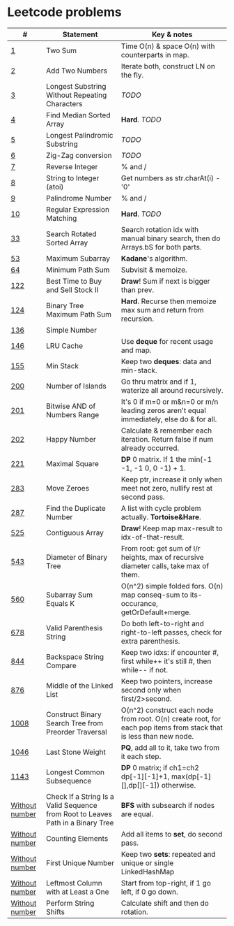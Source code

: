 # Leetcode problems

| # | Statement | Key & notes |
| - | --------- | ----------- |
[1](https://leetcode.com/problems/two-sum/) | Two Sum | Time O(n) & space O(n) with counterparts in map.
[2](https://leetcode.com/problems/add-two-numbers) | Add Two Numbers | Iterate both, construct LN on the fly.
[3](https://leetcode.com/problems/longest-substring-without-repeating-characters) | Longest Substring Without Repeating Characters | _TODO_
[4](https://leetcode.com/problems/median-of-two-sorted-arrays/) | Find Median Sorted Array | **Hard**. _TODO_
[5](https://leetcode.com/problems/longest-palindromic-substring) | Longest Palindromic Substring | _TODO_
[6](https://leetcode.com/problems/zigzag-conversion) | Zig-Zag conversion | _TODO_
[7](https://leetcode.com/problems/reverse-integer) | Reverse Integer | % and /
[8](https://leetcode.com/problems/string-to-integer-atoi) | String to Integer (atoi) | Get numbers as str.charAt(i) - '0'
[9](https://leetcode.com/problems/palindrome-number) | Palindrome Number | % and /
[10](https://leetcode.com/problems/regular-expression-matching/) | Regular Expression Matching | **Hard**. _TODO_
[33](https://leetcode.com/problems/search-in-rotated-sorted-array/) | Search Rotated Sorted Array | Search rotation idx with manual binary search, then do Arrays.bS for both parts.
[53](https://leetcode.com/problems/maximum-subarray/) | Maximum Subarray | **Kadane**'s algorithm.
[64](https://leetcode.com/problems/minimum-path-sum/) | Minimum Path Sum | Subvisit & memoize.
[122](https://leetcode.com/problems/best-time-to-buy-and-sell-stock-ii/) | Best Time to Buy and Sell Stock II | **Draw**! Sum if next is bigger than prev.
[124](https://leetcode.com/problems/binary-tree-maximum-path-sum/submissions/) | Binary Tree Maximum Path Sum | **Hard**. Recurse then memoize max sum and return from recursion.
[136](https://leetcode.com/problems/single-number/) | Simple Number | 
[146](https://leetcode.com/problems/lru-cache/) | LRU Cache | Use **deque** for recent usage and map.
[155](https://leetcode.com/problems/min-stack/) | Min Stack | Keep two **deques**: data and min-stack.
[200](https://leetcode.com/problems/number-of-islands/) | Number of Islands | Go thru matrix and if 1, waterize all around recursively.
[201](https://leetcode.com/problems/bitwise-and-of-numbers-range/) | Bitwise AND of Numbers Range | It's 0 if m=0 or m&n=0 or m/n leading zeros aren't equal immediately, else do & for all.
[202](https://leetcode.com/problems/happy-number/) | Happy Number | Calculate & remember each iteration. Return false if num already occurred.
[221](https://leetcode.com/problems/maximal-square/) | Maximal Square | **DP** 0 matrix. If 1 the min(-1 -1, -1 0, 0 -1) + 1.
[283](https://leetcode.com/problems/move-zeroes/) | Move Zeroes | Keep ptr, increase it only when meet not zero, nullify rest at second pass.
[287](https://leetcode.com/problems/find-the-duplicate-number/) | Find the Duplicate Number | A list with cycle problem actually. **Tortoise&Hare**.
[525](https://leetcode.com/problems/contiguous-array/) | Contiguous Array | **Draw**! Keep map max-result to idx-of-that-result.
[543](https://leetcode.com/problems/diameter-of-binary-tree/) | Diameter of Binary Tree | From root: get sum of l/r heights, max of recursive diameter calls, take max of them.
[560](https://leetcode.com/problems/subarray-sum-equals-k/) | Subarray Sum Equals K | O(n^2) simple folded fors. O(n) map conseq-sum to its-occurance, getOrDefault+merge.
[678](https://leetcode.com/problems/valid-parenthesis-string/solution/) | Valid Parenthesis String | Do both left-to-right and right-to-left passes, check for extra parenthesis.
[844](https://leetcode.com/problems/backspace-string-compare/) | Backspace String Compare | Keep two idxs: if encounter #, first while++ it's still #, then while-- if not.
[876](https://leetcode.com/problems/middle-of-the-linked-list/) | Middle of the Linked List | Keep two pointers, increase second only when first/2>second.
[1008](https://leetcode.com/problems/construct-binary-search-tree-from-preorder-traversal/) | Construct Binary Search Tree from Preorder Traversal | O(n^2) construct each node from root. O(n) create root, for each pop items from stack that is less than new node.
[1046](https://leetcode.com/problems/last-stone-weight/) | Last Stone Weight | **PQ**, add all to it, take two from it each step.
[1143](https://leetcode.com/problems/longest-common-subsequence/) | Longest Common Subsequence | **DP** 0 matrix; if ch1=ch2 dp[-1][-1]+1, max(dp[-1][],dp[][-1]) otherwise.
[Without number](https://leetcode.com/explore/featured/card/30-day-leetcoding-challenge/532/week-5/3315/) | Check If a String Is a Valid Sequence from Root to Leaves Path in a Binary Tree | **BFS** with subsearch if nodes are equal.
[Without number](https://leetcode.com/explore/featured/card/30-day-leetcoding-challenge/528/week-1/3289/) | Counting Elements | Add all items to **set**, do second pass.
[Without number](https://leetcode.com/explore/featured/card/30-day-leetcoding-challenge/531/week-4/3313/) | First Unique Number | Keep two **sets**: repeated and unique or single LinkedHashMap
[Without number](https://leetcode.com/explore/featured/card/30-day-leetcoding-challenge/530/week-3/3306/) | Leftmost Column with at Least a One | Start from top-right, if 1 go left, if 0 go down.
[Without number](https://leetcode.com/explore/featured/card/30-day-leetcoding-challenge/529/week-2/3299/) | Perform String Shifts | Calculate shift and then do rotation.

